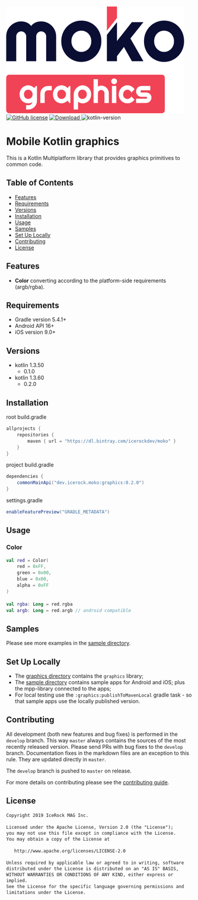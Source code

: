 ![moko-graphics](img/logo.png)  
[![GitHub license](https://img.shields.io/badge/license-Apache%20License%202.0-blue.svg?style=flat)](http://www.apache.org/licenses/LICENSE-2.0) [![Download](https://api.bintray.com/packages/icerockdev/moko/moko-graphics/images/download.svg) ](https://bintray.com/icerockdev/moko/moko-graphics/_latestVersion) ![kotlin-version](https://img.shields.io/badge/kotlin-1.3.60-orange)

# Mobile Kotlin graphics
This is a Kotlin Multiplatform library that provides graphics primitives to common code.  

## Table of Contents
- [Features](#features)
- [Requirements](#requirements)
- [Versions](#versions)
- [Installation](#installation)
- [Usage](#usage)
- [Samples](#samples)
- [Set Up Locally](#setup-locally)
- [Contributing](#contributing)
- [License](#license)

## Features
- **Color** converting according to the platform-side requirements (argb/rgba).

## Requirements
- Gradle version 5.4.1+
- Android API 16+
- iOS version 9.0+

## Versions
- kotlin 1.3.50
  - 0.1.0
- kotlin 1.3.60
  - 0.2.0

## Installation
root build.gradle  
```groovy
allprojects {
    repositories {
        maven { url = "https://dl.bintray.com/icerockdev/moko" }
    }
}
```

project build.gradle
```groovy
dependencies {
    commonMainApi("dev.icerock.moko:graphics:0.2.0")
}
```

settings.gradle  
```groovy
enableFeaturePreview("GRADLE_METADATA")
```

## Usage
### Color
```kotlin
val red = Color(
    red = 0xFF,
    green = 0x00,
    blue = 0x00,
    alpha = 0xFF
)

val rgba: Long = red.rgba
val argb: Long = red.argb // android compatible
```

## Samples
Please see more examples in the [sample directory](sample).

## Set Up Locally 
- The [graphics directory](graphics) contains the `graphics` library;
- The [sample directory](sample) contains sample apps for Android and iOS; plus the mpp-library connected to the apps;
- For local testing use the `:graphics:publishToMavenLocal` gradle task - so that sample apps use the locally published version.

## Contributing
All development (both new features and bug fixes) is performed in the `develop` branch. This way `master` always contains the sources of the most recently released version. Please send PRs with bug fixes to the `develop` branch. Documentation fixes in the markdown files are an exception to this rule. They are updated directly in `master`.

The `develop` branch is pushed to `master` on release.

For more details on contributing please see the [contributing guide](CONTRIBUTING.md).

## License
        
    Copyright 2019 IceRock MAG Inc.
    
    Licensed under the Apache License, Version 2.0 (the "License");
    you may not use this file except in compliance with the License.
    You may obtain a copy of the License at
    
       http://www.apache.org/licenses/LICENSE-2.0
    
    Unless required by applicable law or agreed to in writing, software
    distributed under the License is distributed on an "AS IS" BASIS,
    WITHOUT WARRANTIES OR CONDITIONS OF ANY KIND, either express or implied.
    See the License for the specific language governing permissions and
    limitations under the License.